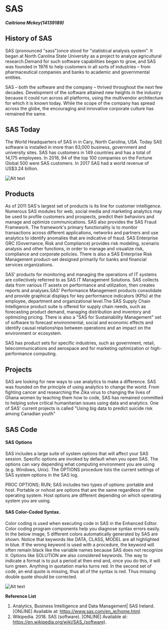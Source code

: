 SAS
============
***Caitriona Mckey(14139189)***
## History of SAS
SAS (pronounced "sass")once stood for "statistical analysis system". It began at North Carolina State University as a project to analyze agricultural research.Demand for such software capabilities began to grow, and SAS was founded in 1976 to help customers in all sorts of industries – from pharmaceutical companies and banks to academic and governmental entities.

SAS – both the software and the company – thrived throughout the next few decades. Development of the software attained new heights in the industry because it could run across all platforms, using the multivendor architecture for which it is known today. While the scope of the company has spread across the globe, the encouraging and innovative corporate culture has remained the same.

## SAS Today
The World Headquarters of SAS in in Cary, North Carolina, USA. Today SAS software is installed in more than 83,000 business, government and university sites. SAS has customers in 149 countries and has a total of 14,175 employees. In 2016, 94 of the top 100 companies on the Fortune Global 500 were SAS customers. In 2017 SAS had a world revenue of US$3.24 billion.

![Alt text](https://www.sas.com/en_ie/references/stats-financial/_jcr_content/par/image_e00.img.jpg/1517426034680.jpg)


## Products
As of 2011 SAS's largest set of products is its line for customer intelligence. Numerous SAS modules for web, social media and marketing analytics may be used to profile customers and prospects, predict their behaviors and manage and optimize communications. SAS also provides the SAS Fraud Framework. The framework's primary functionality is to monitor transactions across different applications, networks and partners and use analytics to identify anomalies that are indicative of fraud. SAS Enterprise GRC (Governance, Risk and Compliance) provides risk modeling, scenario analysis and other functions, in order to manage and visualize risk, compliance and corporate policies. There is also a SAS Enterprise Risk Management product-set designed primarily for banks and financial services organizations.

SAS' products for monitoring and managing the operations of IT systems are collectively referred to as SAS IT Management Solutions. SAS collects data from various IT assets on performance and utilization, then creates reports and analyses.SAS' Performance Management products consolidate and provide graphical displays for key performance indicators (KPIs) at the employee, department and organizational level.The SAS Supply Chain Intelligence product suite is offered for supply chain needs, such as forecasting product demand, managing distribution and inventory and optimizing pricing. There is also a "SAS for Sustainability Management" set of software to forecast environmental, social and economic effects and identify causal relationships between operations and an impact on the environment or ecosystem.

SAS has product sets for specific industries, such as government, retail, telecommunications and aerospace and for marketing optimization or high-performance computing.

## Projects 
SAS are looking for new ways to use analytics to make a difference. SAS was founded on the principle of using analytics to change the world. From fighting cancer and researching the Zika virus to changing the lives of Ghana women by teaching them how to code, SAS has remained committed to helping solve critical humanitarian issues using data and analytics. One of SAS' current projects is called "Using big data to predict suicide risk among Canadian youth"

## SAS Code
#### SAS Options

SAS includes a large suite of system options that will affect your SAS session. Specific options are invoked by default when you open SAS. The options can vary depending what computing environment you are using (e.g. Windows, Unix). The OPTIONS procedure lists the current settings of SAS system options in the SAS log.

PROC OPTIONS;
RUN;
SAS includes two types of options: portable and host.  Portable or nohost are options that are the same regardless of the operating system. Host options are different depending on which operating system you are using.

  #### SAS Color-Coded Syntax.

Color coding is used when executing code in SAS in the Enhanced Editor. Color coding program components help you diagnose syntax errors easily. In the below image, 5 different colors automatically generated by SAS are shown. Notice that keywords like DATA, CLASS, MODEL are all highlighted in blue. If the wrong keyword is used with a procedure, the keyword will often remain black like the variable names because SAS does not recognize it. Options like SOLUTION are also considered keywords. The way to indicate a format is to put a period at then end and, once you do this, it will turn green. Anything in quotation marks turns red. In the second set of code, an end quote is missing, thus all of the syntax is red. Thus missing double quote should be corrected.

![Alt text](https://i1.wp.com/stats.idre.ucla.edu/wp-content/uploads/2016/02/Syntax-Coloring.png)

**Reference List**

1. Analytics, Business Intelligence and Data Management| SAS Ireland. [ONLINE] Available at: https://www.sas.com/en_ie/home.html.
2. Wikipedia. 2018. SAS (software). [ONLINE] Available at: https://en.wikipedia.org/wiki/SAS_(software).

